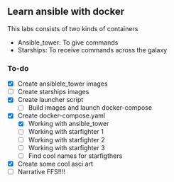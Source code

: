 ## Learn ansible with docker

This labs consists of two kinds of containers

 * Ansible_tower: To give commands
 * Starships: To receive commands across the galaxy

### To-do
 - [x] Create ansiblele_tower images
 - [ ] Create starships images
 - [x] Create launcher script
 	- [ ] Build images and launch docker-compose
 - [x] Create docker-compose.yaml
 	- [x] Working with ansible_tower
 	- [ ] Working with starfighter 1
 	- [ ] Working with starfighter 2
 	- [ ] Working with starfighter 3
 	- [ ] Find cool names for starfigthers
 - [x] Create some cool asci art
 - [ ] Narrative FFS!!!!
